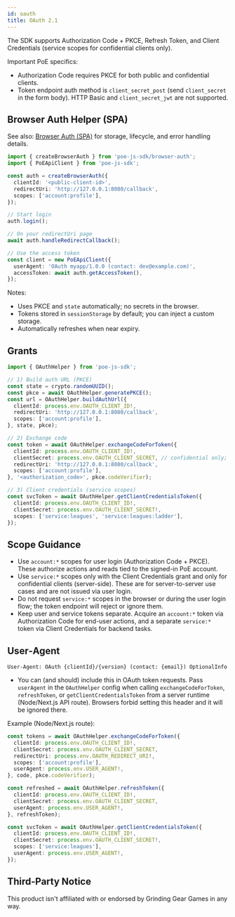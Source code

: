 ```yaml
---
id: oauth
title: OAuth 2.1
---
```


The SDK supports Authorization Code + PKCE, Refresh Token, and Client Credentials (service scopes for confidential clients only).

Important PoE specifics:
- Authorization Code requires PKCE for both public and confidential clients.
- Token endpoint auth method is `client_secret_post` (send `client_secret` in the form body). HTTP Basic and `client_secret_jwt` are not supported.

## Browser Auth Helper (SPA)

See also: [Browser Auth (SPA)](./browser-auth.md) for storage, lifecycle, and error handling details.

```ts
import { createBrowserAuth } from 'poe-js-sdk/browser-auth';
import { PoEApiClient } from 'poe-js-sdk';

const auth = createBrowserAuth({
  clientId: '<public-client-id>',
  redirectUri: 'http://127.0.0.1:8080/callback',
  scopes: ['account:profile'],
});

// Start login
auth.login();

// On your redirectUri page
await auth.handleRedirectCallback();

// Use the access token
const client = new PoEApiClient({
  userAgent: 'OAuth myapp/1.0.0 (contact: dev@example.com)',
  accessToken: await auth.getAccessToken(),
});
```

Notes:
- Uses PKCE and `state` automatically; no secrets in the browser.
- Tokens stored in `sessionStorage` by default; you can inject a custom storage.
- Automatically refreshes when near expiry.

## Grants

```ts
import { OAuthHelper } from 'poe-js-sdk';

// 1) Build auth URL (PKCE)
const state = crypto.randomUUID();
const pkce = await OAuthHelper.generatePKCE();
const url = OAuthHelper.buildAuthUrl({
  clientId: process.env.OAUTH_CLIENT_ID!,
  redirectUri: 'http://127.0.0.1:8080/callback',
  scopes: ['account:profile'],
}, state, pkce);

// 2) Exchange code
const token = await OAuthHelper.exchangeCodeForToken({
  clientId: process.env.OAUTH_CLIENT_ID!,
  clientSecret: process.env.OAUTH_CLIENT_SECRET, // confidential only; sent via client_secret_post
  redirectUri: 'http://127.0.0.1:8080/callback',
  scopes: ['account:profile'],
}, '<authorization_code>', pkce.codeVerifier);

// 3) Client credentials (service scopes)
const svcToken = await OAuthHelper.getClientCredentialsToken({
  clientId: process.env.OAUTH_CLIENT_ID!,
  clientSecret: process.env.OAUTH_CLIENT_SECRET!,
  scopes: ['service:leagues', 'service:leagues:ladder'],
});
```

## Scope Guidance

- Use `account:*` scopes for user login (Authorization Code + PKCE). These authorize actions and reads tied to the signed-in PoE account.
- Use `service:*` scopes only with the Client Credentials grant and only for confidential clients (server-side). These are for server-to-server use cases and are not issued via user login.
- Do not request `service:*` scopes in the browser or during the user login flow; the token endpoint will reject or ignore them.
- Keep user and service tokens separate. Acquire an `account:*` token via Authorization Code for end-user actions, and a separate `service:*` token via Client Credentials for backend tasks.

## User‑Agent

```
User-Agent: OAuth {clientId}/{version} (contact: {email}) OptionalInfo
```

- You can (and should) include this in OAuth token requests. Pass `userAgent` in the `OAuthHelper` config when calling `exchangeCodeForToken`, `refreshToken`, or `getClientCredentialsToken` from a server runtime (Node/Next.js API route). Browsers forbid setting this header and it will be ignored there.

Example (Node/Next.js route):

```ts
const tokens = await OAuthHelper.exchangeCodeForToken({
  clientId: process.env.OAUTH_CLIENT_ID!,
  clientSecret: process.env.OAUTH_CLIENT_SECRET,
  redirectUri: process.env.OAUTH_REDIRECT_URI!,
  scopes: ['account:profile'],
  userAgent: process.env.USER_AGENT!,
}, code, pkce.codeVerifier);

const refreshed = await OAuthHelper.refreshToken({
  clientId: process.env.OAUTH_CLIENT_ID!,
  clientSecret: process.env.OAUTH_CLIENT_SECRET,
  userAgent: process.env.USER_AGENT!,
}, refreshToken);

const svcToken = await OAuthHelper.getClientCredentialsToken({
  clientId: process.env.OAUTH_CLIENT_ID!,
  clientSecret: process.env.OAUTH_CLIENT_SECRET!,
  scopes: ['service:leagues'],
  userAgent: process.env.USER_AGENT!,
});
```

## Third‑Party Notice

This product isn't affiliated with or endorsed by Grinding Gear Games in any way.
